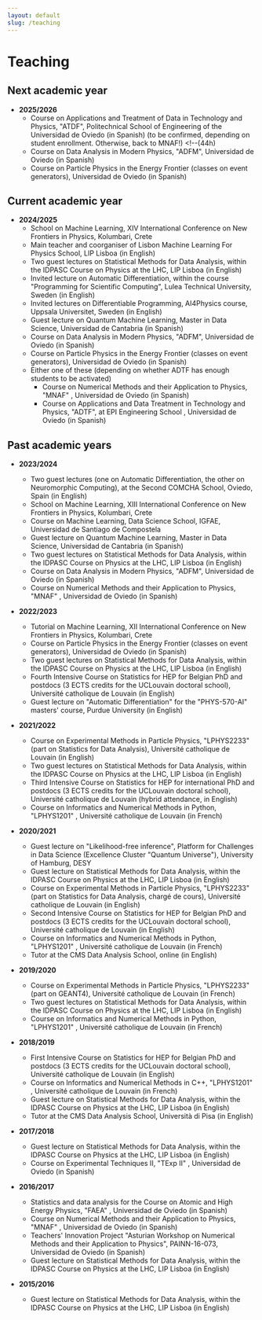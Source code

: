 ```yaml
---
layout: default
slug: /teaching
---
```


# Teaching

## Next academic year

- **2025/2026**
  - Course on Applications and Treatment of Data in Technology and Physics, "ATDF", Politechnical School of Engineering of the Universidad de Oviedo (in Spanish) (to be confirmed, depending on student enrollment. Otherwise, back to MNAF!) <!--(44h)
  - Course on Data Analysis in Modern Physics, "ADFM", Universidad de Oviedo (in Spanish) <!--(45h)-->
  - Course on Particle Physics in the Energy Frontier (classes on event generators), Universidad de Oviedo (in Spanish) <!--(11h)-->

    
## Current academic year

- **2024/2025**
  - School on Machine Learning, XIV International Conference on New Frontiers in Physics, Kolumbari, Crete <!--(10h)-->
  - Main teacher and coorganiser of Lisbon Machine Learning For Physics School, LIP Lisboa (in English) <!-- (15h)-->
  - Two guest lectures <!--(4h)--> on Statistical Methods for Data Analysis, within the IDPASC Course on Physics at the LHC, LIP Lisboa (in English)
  - Invited lecture on Automatic Differentiation, within the course "Programming for Scientific Computing", Lulea Technical University, Sweden (in English)
  - Invited lectures on Differentiable Programming, AI4Physics course, Uppsala Universitet, Sweden (in English) <!-- (6h) -->
  - Guest lecture on Quantum Machine Learning, Master in Data Science, Universidad de Cantabria (in Spanish) <!--(2h)-->
  - Course on Data Analysis in Modern Physics, "ADFM", Universidad de Oviedo (in Spanish) <!--(45h)-->
  - Course on Particle Physics in the Energy Frontier (classes on event generators), Universidad de Oviedo (in Spanish) <!--(11h)-->
  - Either one of these (depending on whether ADTF has enough students to be activated)
    - Course on Numerical Methods and their Application to Physics, "MNAF" <!--(44h)-->, Universidad de Oviedo (in Spanish)
    - Course on Applications and Data Treatment in Technology and Physics, "ADTF", at EPI Engineering School <!-- (44h)-->, Universidad de Oviedo (in Spanish)

## Past academic years

- **2023/2024**
  - Two guest lectures (one on Automatic Differentiation, the other on Neuromorphic Computing), at the Second COMCHA School, Oviedo, Spain (in English) <!-- (3h) -->
  - School on Machine Learning, XIII International Conference on New Frontiers in Physics, Kolumbari, Crete <!--(10h)-->
  - Course on Machine Learning, Data Science School, IGFAE, Universidad de Santiago de Compostela <!-- (12h)-->
  - Guest lecture on Quantum Machine Learning, Master in Data Science, Universidad de Cantabria (in Spanish) <!--(2h)-->
  - Two guest lectures <!--(4h)--> on Statistical Methods for Data Analysis, within the IDPASC Course on Physics at the LHC, LIP Lisboa (in English)
  - Course on Data Analysis in Modern Physics, "ADFM", Universidad de Oviedo (in Spanish) <!--(45h)-->
  - Course on Numerical Methods and their Application to Physics, "MNAF" <!--(44h)-->, Universidad de Oviedo (in Spanish)

- **2022/2023** 
  - Tutorial on Machine Learning, XII International Conference on New Frontiers in Physics, Kolumbari, Crete <!--(1h)-->
  - Course on Particle Physics in the Energy Frontier (classes on event generators), Universidad de Oviedo (in Spanish) <!--(6h)-->
  - Two guest lectures <!--(4h)--> on Statistical Methods for Data Analysis, within the IDPASC Course on Physics at the LHC, LIP Lisboa (in English)
  - Fourth Intensive Course on Statistics for HEP <!--(20h)--> for Belgian PhD and postdocs (3 ECTS credits for the UCLouvain doctoral school),  Université catholique de Louvain (in English)
  - Guest lecture <!--(1.5h)--> on "Automatic Differentiation" for the "PHYS-570-AI" masters' course, Purdue University (in English)

- **2021/2022**
  - Course on Experimental Methods in Particle Physics, "LPHYS2233" (<!--10h-->part on Statistics for Data Analysis), Université catholique de Louvain (in English)
  - Two guest lectures <!--(4h)--> on Statistical Methods for Data Analysis, within the IDPASC Course on Physics at the LHC, LIP Lisboa (in English)
  - Third Intensive Course on Statistics for HEP <!--(20h)--> for international PhD and postdocs (3 ECTS credits for the UCLouvain doctoral school),  Université catholique de Louvain (hybrid attendance, in English)
  - Course on Informatics and Numerical Methods in Python, "LPHYS1201" <!--(45h)-->, Université catholique de Louvain (in French)
  
- **2020/2021** 
  - Guest lecture <!--(2h)--> on "Likelihood-free inference", Platform for Challenges in Data Science (Excellence Cluster "Quantum Universe"), University of Hamburg, DESY
  - Guest lecture <!--(4h)--> on Statistical Methods for Data Analysis, within the IDPASC Course on Physics at the LHC, LIP Lisboa (in English)
  - Course on Experimental Methods in Particle Physics, "LPHYS2233" (<!--10h-->part on Statistics for Data Analysis, chargé de cours), Université catholique de Louvain (in English)
  - Second Intensive Course on Statistics for HEP <!--(20h)--> for Belgian PhD and postdocs (3 ECTS credits for the UCLouvain doctoral school),  Université catholique de Louvain (in English)
  - Course on Informatics and Numerical Methods in Python, "LPHYS1201" <!--(45h)-->, Université catholique de Louvain (in French)
  - Tutor at the CMS Data Analysis School, online (in English)
  
- **2019/2020**
  - Course on Experimental Methods in Particle Physics, "LPHYS2233" (<!--18h-->part on GEANT4), Université catholique de Louvain (in French)
  - Two guest lectures <!--(4h)--> on Statistical Methods for Data Analysis, within the IDPASC Course on Physics at the LHC, LIP Lisboa (in English)
  - Course on Informatics and Numerical Methods in Python, "LPHYS1201" <!--(45h)-->, Université catholique de Louvain (in French)
  
- **2018/2019**
  - First Intensive Course on Statistics for HEP <!--(14h)--> for Belgian PhD and postdocs (3 ECTS credits for the UCLouvain doctoral school),  Université catholique de Louvain (in English)
  - Course on Informatics and Numerical Methods in C++, "LPHYS1201" <!--(45h)-->, Université catholique de Louvain (in French)
  - Guest lecture <!--(2h)--> on Statistical Methods for Data Analysis, within the IDPASC Course on Physics at the LHC, LIP Lisboa (in English)
  - Tutor at the CMS Data Analysis School, Università di Pisa (in English)

- **2017/2018**
  - Guest lecture <!--(2h)--> on Statistical Methods for Data Analysis, within the IDPASC Course on Physics at the LHC, LIP Lisboa (in English)
  - Course on Experimental Techniques II, "TExp II" <!--(34h)-->, Universidad de Oviedo (in Spanish)
  
- **2016/2017**
  - Statistics and data analysis for the Course on Atomic and High Energy Physics, "FAEA" <!--(8h)-->, Universidad de Oviedo (in Spanish)
  - Course on Numerical Methods and their Application to Physics, "MNAF" <!--(44h)-->, Universidad de Oviedo (in Spanish)
  - Teachers' Innovation Project "Asturian Workshop on Numerical Methods and their Application to Physics", PAINN-16-073, Universidad de Oviedo (in Spanish)
  - Guest lecture <!--(2h)--> on Statistical Methods for Data Analysis, within the IDPASC Course on Physics at the LHC, LIP Lisboa (in English)

- **2015/2016**
  - Guest lecture <!--(2h)--> on Statistical Methods for Data Analysis, within the IDPASC Course on Physics at the LHC, LIP Lisboa (in English)